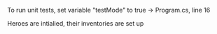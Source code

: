 To run unit tests, set variable "testMode" to true -> Program.cs, line 16

Heroes are intialied, their inventories are set up